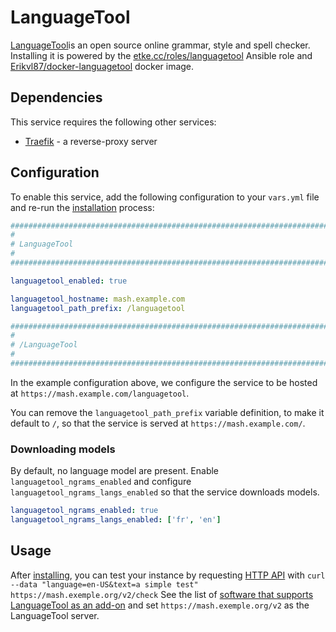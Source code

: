 # LanguageTool

[LanguageTool](https://languagetool.org/)is an open source online grammar, style and spell checker. Installing it is powered by the [etke.cc/roles/languagetool](https://gitlab.com/etke.cc/roles/languagetool) Ansible role and [Erikvl87/docker-languagetool](https://github.com/Erikvl87/docker-languagetool) docker image.

## Dependencies

This service requires the following other services:

- [Traefik](traefik.md) - a reverse-proxy server 


## Configuration

To enable this service, add the following configuration to your `vars.yml` file and re-run the [installation](../installing.md) process:

```yaml
########################################################################
#                                                                      #
# LanguageTool                                                         #
#                                                                      #
########################################################################

languagetool_enabled: true

languagetool_hostname: mash.example.com
languagetool_path_prefix: /languagetool

########################################################################
#                                                                      #
# /LanguageTool                                                        #
#                                                                      #
########################################################################
```
In the example configuration above, we configure the service to be hosted at `https://mash.example.com/languagetool`.

You can remove the `languagetool_path_prefix` variable definition, to make it default to `/`, so that the service is served at `https://mash.example.com/`.

### Downloading models
By default, no language model are present. Enable ``languagetool_ngrams_enabled`` and configure ``languagetool_ngrams_langs_enabled`` so that the service downloads models.
```yaml
languagetool_ngrams_enabled: true
languagetool_ngrams_langs_enabled: ['fr', 'en']
```

## Usage

After [installing](../installing.md), you can test your instance by requesting [HTTP API](https://dev.languagetool.org/public-http-api) with ``curl --data "language=en-US&text=a simple test" https://mash.exemple.org/v2/check``
See the list of [software that supports LanguageTool as an add-on](https://dev.languagetool.org/software-that-supports-languagetool-as-a-plug-in-or-add-on) and set ``https://mash.exemple.org/v2`` as the LanguageTool server.

